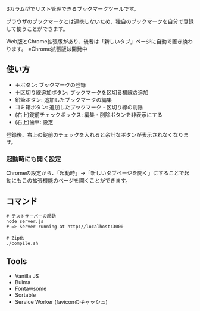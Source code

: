 3カラム型でリスト管理できるブックマークツールです。

ブラウザのブックマークとは連携しないため、独自のブックマークを自分で登録して使うことができます。

Web版とChrome拡張版があり、後者は「新しいタブ」ページに自動で置き換わります。
※Chrome拡張版は開発中

## 使い方
- ＋ボタン: ブックマークの登録
- ＋区切り線追加ボタン: ブックマークを区切る横線の追加
- 鉛筆ボタン: 追加したブックマークの編集
- ゴミ箱ボタン: 追加したブックマーク・区切り線の削除
- (右上)錠前チェックボックス: 編集・削除ボタンを非表示にする
- (右上)歯車: 設定

登録後、右上の錠前のチェックを入れると余計なボタンが表示されなくなります。

### 起動時にも開く設定
Chromeの設定から、「起動時」→「新しいタブページを開く」にすることで起動にもこの拡張機能のページを開くことができます。

## コマンド

```
# テストサーバーの起動
node server.js
# => Server running at http://localhost:3000

# Zip化
./compile.sh
```

## Tools
- Vanilla JS
- Bulma
- Fontawsome
- Sortable
- Service Worker (faviconのキャッシュ)
